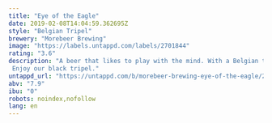 ```yaml
---
title: "Eye of the Eagle"
date: 2019-02-08T14:04:59.362695Z
style: "Belgian Tripel"
brewery: "Morebeer Brewing"
image: "https://labels.untappd.com/labels/2701844"
rating: "3.6"
description: "A beer that likes to play with the mind. With a Belgian tripel yeast to give this beer his aroma and tast of banana and cloves and bay leaves. Thanks to the black malt the beer get a soft creamy texture and chocolate, moccha aftertaste. Enjoy our black tripel."
untappd_url: "https://untappd.com/b/morebeer-brewing-eye-of-the-eagle/2701844"
abv: "7.9"
ibu: "0"
robots: noindex,nofollow
lang: en
---
```

